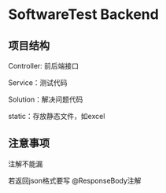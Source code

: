 # SoftwareTest Backend

## 项目结构

Controller: 前后端接口

Service：测试代码

Solution：解决问题代码

static：存放静态文件，如excel

## 注意事项

注解不能漏

若返回json格式要写 @ResponseBody注解



